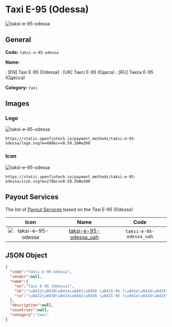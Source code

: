 
# Taxi E-95 (Odessa) 
![taksi-e-95-odessa](https://static.openfintech.io/payment_methods/taksi-e-95-odessa/logo.svg?w=400&c=v0.59.26#w200)  

## General 
**Code:** `taksi-e-95-odessa` 
 
**Name:** 
 
:	[EN] Taxi E-95 (Odessa) 
:	[UK] Таксі Е-95 (Одеса) 
:	[RU] Такси Е-95 (Одесса) 
 
**Category:** `taxi` 
 

## Images 

### Logo 
![taksi-e-95-odessa](https://static.openfintech.io/payment_methods/taksi-e-95-odessa/logo.svg?w=400&c=v0.59.26#w200)  

```
https://static.openfintech.io/payment_methods/taksi-e-95-odessa/logo.svg?w=400&c=v0.59.26#w200
```  

### Icon 
![taksi-e-95-odessa](https://static.openfintech.io/payment_methods/taksi-e-95-odessa/icon.svg?w=278&c=v0.59.26#w100)  

```
https://static.openfintech.io/payment_methods/taksi-e-95-odessa/icon.svg?w=278&c=v0.59.26#w100
```  

## Payout Services 
 
The list of [Payout Services](/payout-services/) based on the _Taxi E-95 (Odessa)_ 

|Icon|Name|Code| 
|:---:|:---:|:---:| 
|![taksi-e-95-odessa](https://static.openfintech.io/payout_methods/taksi-e-95-odessa/icon.png?w=278&c=v0.59.26#w40) |[taksi-e-95-odessa_uah](/payout-services/taksi-e-95-odessa_uah/)|`taksi-e-95-odessa_uah`| 
 

## JSON Object 

```json
{
  "code":"taksi-e-95-odessa",
  "vendor":null,
  "name":{
    "en":"Taxi E-95 (Odessa)",
    "uk":"\u0422\u0430\u043a\u0441\u0456 \u0415-95 (\u041e\u0434\u0435\u0441\u0430)",
    "ru":"\u0422\u0430\u043a\u0441\u0438 \u0415-95 (\u041e\u0434\u0435\u0441\u0441\u0430)"
  },
  "description":null,
  "countries":null,
  "category":"taxi"
}
```  
